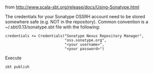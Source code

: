 from http://www.scala-sbt.org/release/docs/Using-Sonatype.html

The credentials for your Sonatype OSSRH account need to be stored somewhere safe (e.g. NOT in the repository). Common convention is a ~/.sbt/0.13/sonatype.sbt file with the following:

```
credentials += Credentials("Sonatype Nexus Repository Manager",
                           "oss.sonatype.org",
                           "<your username>",
                           "<your password>")

```
Execute
```
sbt publish
```